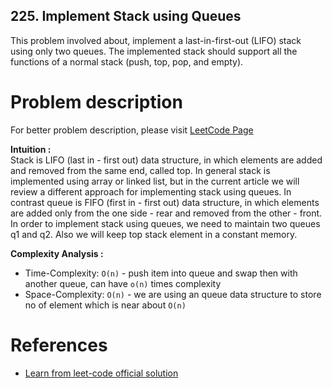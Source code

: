 ## 225. Implement Stack using Queues

This problem involved about, implement a last-in-first-out (LIFO) stack using only two queues. The implemented stack should support all the functions of a normal stack (push, top, pop, and empty).

# Problem description

For better problem description, please visit [LeetCode Page](https://leetcode.com/problems/implement-stack-using-queues/description/)

**Intuition :**<br/>
Stack is LIFO (last in - first out) data structure, in which elements are added and removed from the same end, called top.
In general stack is implemented using array or linked list, but in the current article we will review a different approach for implementing stack using queues. In contrast queue is FIFO (first in - first out) data structure, in which elements are added only from the one side - rear and removed from the other - front. In order to implement stack using queues, we need to maintain two queues q1 and q2. Also we will keep top stack element in a constant memory.

**Complexity Analysis :**<br/>

-   Time-Complexity: `O(n)` - push item into queue and swap then with another queue, can have `o(n)` times complexity
-   Space-Complexity: `O(n)` - we are using an queue data structure to store no of element which is near about `O(n)`

# References

-   [Learn from leet-code official solution](https://leetcode.com/problems/implement-stack-using-queues/editorial/)
